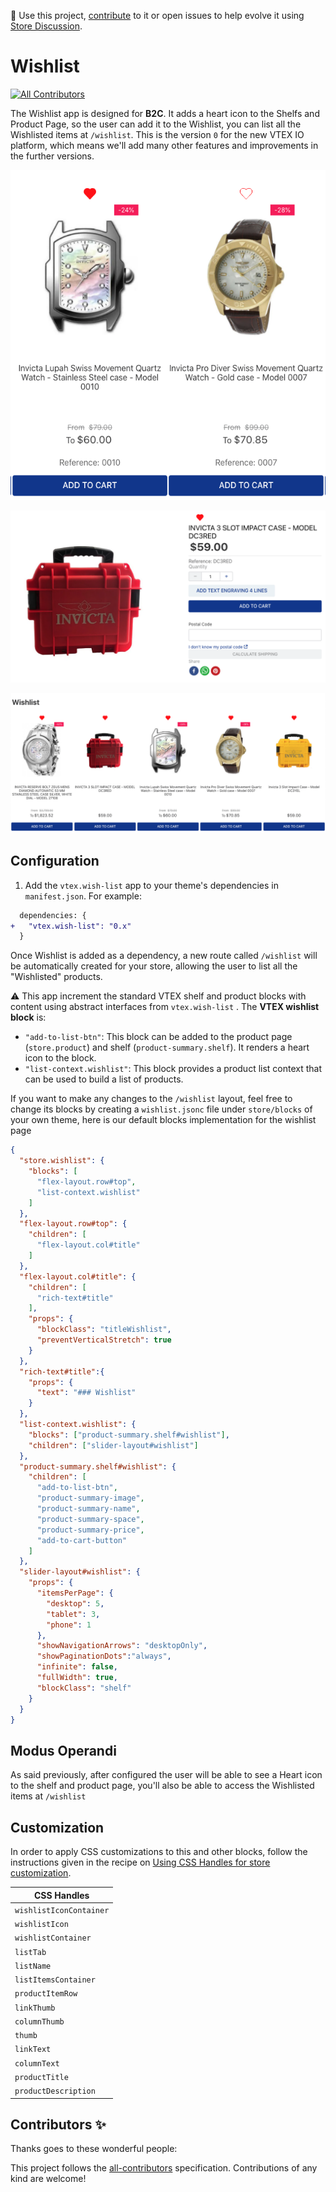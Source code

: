 📢 Use this project, [contribute](https://github.com/vtex-apps/quick-order) to it or open issues to help evolve it using [Store Discussion](https://github.com/vtex-apps/store-discussion).

# Wishlist

<!-- ALL-CONTRIBUTORS-BADGE:START - Do not remove or modify this section -->
[![All Contributors](https://img.shields.io/badge/all_contributors-0-orange.svg?style=flat-square)](#contributors-)
<!-- ALL-CONTRIBUTORS-BADGE:END -->

The Wishlist app is designed for **B2C**. It adds a heart icon to the Shelfs and Product Page, so the user can add it to the Wishlist, you can list all the Wishlisted items at `/wishlist`. This is the version `0` for the new VTEX IO platform, which means we'll add many other features and improvements in the further versions.

![Shelf](./image/shelf.png)

![Product Page](./image/pdp.png)

![Wishlist](./image/wishlist-context.png)

## Configuration

1. Add the `vtex.wish-list` app to your theme's dependencies in `manifest.json`. For example:

```diff
  dependencies: {
+   "vtex.wish-list": "0.x"
  }
```

Once Wishlist is added as a dependency, a new route called `/wishlist` will be automatically created for your store, allowing the user to list all the "Wishlisted" products. 

:warning: This app increment the standard VTEX shelf and product blocks with content using abstract interfaces from `vtex.wish-list` . The **VTEX wishlist block** is:

- `"add-to-list-btn"`: This block can be added to the product page (`store.product`) and shelf (`product-summary.shelf`). It renders a heart icon to the block.
- `"list-context.wishlist"`: This block provides a product list context that can be used to build a list of products.

If you want to make any changes to the `/wishlist` layout, feel free to change its blocks by creating a `wishlist.jsonc` file under `store/blocks` of your own theme, here is our default blocks implementation for the wishlist page

```json
{
  "store.wishlist": {
    "blocks": [
      "flex-layout.row#top",
      "list-context.wishlist"
    ]
  },
  "flex-layout.row#top": {
    "children": [
      "flex-layout.col#title"
    ]
  },
  "flex-layout.col#title": {
    "children": [
      "rich-text#title"
    ],
    "props": {
      "blockClass": "titleWishlist",
      "preventVerticalStretch": true
    }
  },
  "rich-text#title":{
    "props": {
      "text": "### Wishlist"
    }
  },
  "list-context.wishlist": {
    "blocks": ["product-summary.shelf#wishlist"],
    "children": ["slider-layout#wishlist"]
  },
  "product-summary.shelf#wishlist": {
    "children": [
      "add-to-list-btn",
      "product-summary-image",
      "product-summary-name",
      "product-summary-space",
      "product-summary-price",
      "add-to-cart-button"
    ]
  },
  "slider-layout#wishlist": {
    "props": {
      "itemsPerPage": {
        "desktop": 5,
        "tablet": 3,
        "phone": 1
      },
      "showNavigationArrows": "desktopOnly",
      "showPaginationDots":"always",
      "infinite": false,
      "fullWidth": true,
      "blockClass": "shelf"
    }
  }
}
```

## Modus Operandi

As said previously, after configured the user will be able to see a Heart icon to the shelf and product page, you'll also be able to access the Wishlisted items at `/wishlist`



## Customization

In order to apply CSS customizations to this and other blocks, follow the instructions given in the recipe on [Using CSS Handles for store customization](https://vtex.io/docs/recipes/style/using-css-handles-for-store-customization).

| CSS Handles |
| ---------------------------- |
| `wishlistIconContainer` |
| `wishlistIcon` |
| `wishlistContainer` |
| `listTab` |
| `listName` |
| `listItemsContainer` |
| `productItemRow` |
| `linkThumb` |
| `columnThumb` |
| `thumb` |
| `linkText` |
| `columnText` |
| `productTitle` |
| `productDescription` |

<!-- ## Upcoming features

- Create custom lists
- Make your lists public
- Share your list
- Choose  your wishlist icon
- Wishlist page with lists management

-->


  
<!-- DOCS-IGNORE:start -->

## Contributors ✨

Thanks goes to these wonderful people:

<!-- ALL-CONTRIBUTORS-LIST:START - Do not remove or modify this section -->
<!-- prettier-ignore-start -->
<!-- markdownlint-disable -->
<!-- markdownlint-enable -->
<!-- prettier-ignore-end -->
<!-- ALL-CONTRIBUTORS-LIST:END -->

This project follows the [all-contributors](https://github.com/all-contributors/all-contributors) specification. Contributions of any kind are welcome!

<!-- DOCS-IGNORE:end -->
